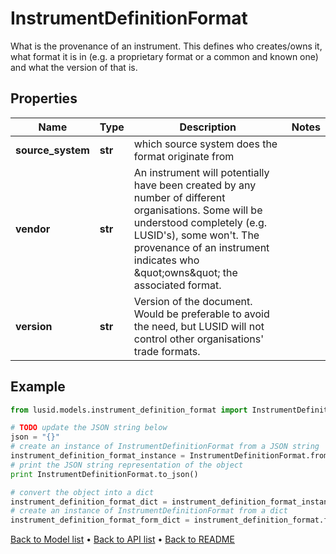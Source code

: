 # InstrumentDefinitionFormat

What is the provenance of an instrument. This defines who creates/owns it, what format it is in (e.g. a proprietary format or a common and known one)              and what the version of that is.

## Properties
Name | Type | Description | Notes
------------ | ------------- | ------------- | -------------
**source_system** | **str** | which source system does the format originate from | 
**vendor** | **str** | An instrument will potentially have been created by any number of different organisations. Some will be understood completely (e.g. LUSID&#39;s), some won&#39;t.              The provenance of an instrument indicates who \&quot;owns\&quot; the associated format. | 
**version** | **str** | Version of the document. Would be preferable to avoid the need, but LUSID will not control other organisations&#39; trade formats. | 

## Example

```python
from lusid.models.instrument_definition_format import InstrumentDefinitionFormat

# TODO update the JSON string below
json = "{}"
# create an instance of InstrumentDefinitionFormat from a JSON string
instrument_definition_format_instance = InstrumentDefinitionFormat.from_json(json)
# print the JSON string representation of the object
print InstrumentDefinitionFormat.to_json()

# convert the object into a dict
instrument_definition_format_dict = instrument_definition_format_instance.to_dict()
# create an instance of InstrumentDefinitionFormat from a dict
instrument_definition_format_form_dict = instrument_definition_format.from_dict(instrument_definition_format_dict)
```
[Back to Model list](../README.md#documentation-for-models) &#8226; [Back to API list](../README.md#documentation-for-api-endpoints) &#8226; [Back to README](../README.md)


